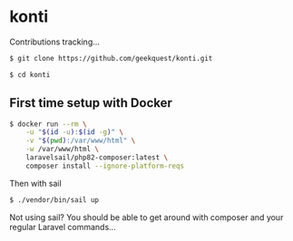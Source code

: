 # konti

Contributions tracking...

```sh
$ git clone https://github.com/geekquest/konti.git

$ cd konti
```

## First time setup with Docker

```sh
$ docker run --rm \
    -u "$(id -u):$(id -g)" \
    -v "$(pwd):/var/www/html" \
    -w /var/www/html \
    laravelsail/php82-composer:latest \
    composer install --ignore-platform-reqs
```

Then with sail

```sh
$ ./vendor/bin/sail up
```

Not using sail? You should be able to get around with composer and your regular Laravel commands...

